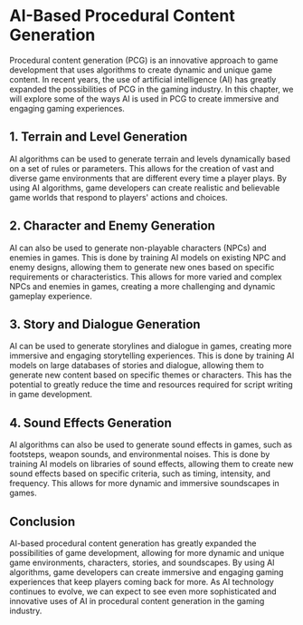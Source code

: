 AI-Based Procedural Content Generation
==========================================================================

Procedural content generation (PCG) is an innovative approach to game development that uses algorithms to create dynamic and unique game content. In recent years, the use of artificial intelligence (AI) has greatly expanded the possibilities of PCG in the gaming industry. In this chapter, we will explore some of the ways AI is used in PCG to create immersive and engaging gaming experiences.

1\. Terrain and Level Generation
-------------------------------

AI algorithms can be used to generate terrain and levels dynamically based on a set of rules or parameters. This allows for the creation of vast and diverse game environments that are different every time a player plays. By using AI algorithms, game developers can create realistic and believable game worlds that respond to players' actions and choices.

2\. Character and Enemy Generation
---------------------------------

AI can also be used to generate non-playable characters (NPCs) and enemies in games. This is done by training AI models on existing NPC and enemy designs, allowing them to generate new ones based on specific requirements or characteristics. This allows for more varied and complex NPCs and enemies in games, creating a more challenging and dynamic gameplay experience.

3\. Story and Dialogue Generation
--------------------------------

AI can be used to generate storylines and dialogue in games, creating more immersive and engaging storytelling experiences. This is done by training AI models on large databases of stories and dialogue, allowing them to generate new content based on specific themes or characters. This has the potential to greatly reduce the time and resources required for script writing in game development.

4\. Sound Effects Generation
---------------------------

AI algorithms can also be used to generate sound effects in games, such as footsteps, weapon sounds, and environmental noises. This is done by training AI models on libraries of sound effects, allowing them to create new sound effects based on specific criteria, such as timing, intensity, and frequency. This allows for more dynamic and immersive soundscapes in games.

Conclusion
----------

AI-based procedural content generation has greatly expanded the possibilities of game development, allowing for more dynamic and unique game environments, characters, stories, and soundscapes. By using AI algorithms, game developers can create immersive and engaging gaming experiences that keep players coming back for more. As AI technology continues to evolve, we can expect to see even more sophisticated and innovative uses of AI in procedural content generation in the gaming industry.
